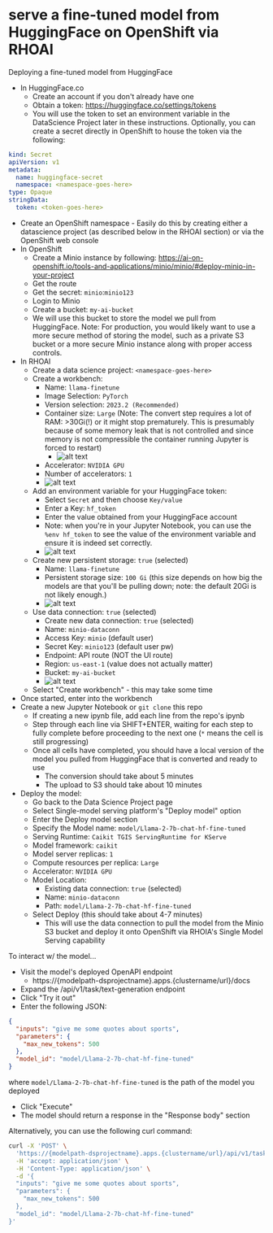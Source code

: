# serve a fine-tuned model from HuggingFace on OpenShift via RHOAI

Deploying a fine-tuned model from HuggingFace

- In HuggingFace.co
  - Create an account if you don't already have one
  - Obtain a token: https://huggingface.co/settings/tokens
  - You will use the token to set an environment variable in the DataScience Project later in these instructions. Optionally, you can create a secret directly in OpenShift to house the token via the following:

```yaml
kind: Secret
apiVersion: v1
metadata:
  name: huggingface-secret
  namespace: <namespace-goes-here>
type: Opaque
stringData:
  token: <token-goes-here>
```

- Create an OpenShift namespace - Easily do this by creating either a datascience project (as described below in the RHOAI section) or via the OpenShift web console
- In OpenShift
  - Create a Minio instance by following: https://ai-on-openshift.io/tools-and-applications/minio/minio/#deploy-minio-in-your-project
  - Get the route
  - Get the secret: `minio`:`minio123`
  - Login to Minio
  - Create a bucket: `my-ai-bucket`
  - We will use this bucket to store the model we pull from HuggingFace. Note: For production, you would likely want to use a more secure method of storing the model, such as a private S3 bucket or a more secure Minio instance along with proper access controls.
- In RHOAI
  - Create a data science project: `<namespace-goes-here>`
  - Create a workbench:
    - Name: `llama-finetune`
    - Image Selection: `PyTorch`
    - Version selection: `2023.2 (Recommended)`
    - Container size: `Large` (Note: The convert step requires a lot of RAM: >30Gi(!) or it might stop prematurely. This is presumably because of some memory leak that is not controlled and since memory is not compressible the container running Jupyter is forced to restart)
      - ![alt text](img/resources.png)
    - Accelerator: `NVIDIA GPU`
    - Number of accelerators: `1`
    - ![alt text](img/image.png)
  - Add an environment variable for your HuggingFace token:
    - Select `Secret` and then choose `Key/value`
    - Enter a Key: `hf_token`
    - Enter the value obtained from your HuggingFace account
    - Note: when you're in your Jupyter Notebook, you can use the `%env hf_token` to see the value of the environment variable and ensure it is indeed set correctly.
    - ![alt text](img/image-1.png)
  - Create new persistent storage: `true` (selected)
    - Name: `llama-finetune`
    - Persistent storage size: `100 Gi` (this size depends on how big the models are that you'll be pulling down; note: the default 20Gi is not likely enough.)
    - ![alt text](img/image-2.png)
  - Use data connection: `true` (selected)
    - Create new data connection: `true` (selected)
    - Name: `minio-dataconn`
    - Access Key: `minio` (default user)
    - Secret Key: `minio123` (default user pw)
    - Endpoint: API route (NOT the UI route)
    - Region: `us-east-1` (value does not actually matter)
    - Bucket: `my-ai-bucket`
    - ![alt text](img/image-3.png)
  - Select "Create workbench" - this may take some time
- Once started, enter into the workbench
- Create a new Jupyter Notebook or `git clone` this repo
  - If creating a new ipynb file, add each line from the repo's ipynb
  - Step through each line via SHIFT+ENTER, waiting for each step to fully complete before proceeding to the next one (`*` means the cell is still progressing)
  - Once all cells have completed, you should have a local version of the model you pulled from HuggingFace that is converted and ready to use
    - The conversion should take about 5 minutes
    - The upload to S3 should take about 10 minutes
- Deploy the model:
  - Go back to the Data Science Project page
  - Select Single-model serving platform's "Deploy model" option
  - Enter the Deploy model section
  - Specify the Model name: `model/Llama-2-7b-chat-hf-fine-tuned`
  - Serving Runtime: `Caikit TGIS ServingRuntime for KServe`
  - Model framework: `caikit`
  - Model server replicas: `1`
  - Compute resources per replica: `Large`
  - Accelerator: `NVIDIA GPU`
  - Model Location:
    - Existing data connection: `true` (selected)
    - Name: `minio-dataconn`
    - Path: `model/Llama-2-7b-chat-hf-fine-tuned`
  - Select Deploy (this should take about 4-7 minutes)
    - This will use the data connection to pull the model from the Minio S3 bucket and deploy it onto OpenShift via RHOIA's Single Model Serving capability

To interact w/ the model...

- Visit the model's deployed OpenAPI endpoint
  - https://{modelpath-dsprojectname}.apps.{clustername/url}/docs
- Expand the /api/v1/task/text-generation endpoint
- Click "Try it out"
- Enter the following JSON:

```json
{
  "inputs": "give me some quotes about sports",
  "parameters": {
    "max_new_tokens": 500
  },
  "model_id": "model/Llama-2-7b-chat-hf-fine-tuned"
}
```

where `model/Llama-2-7b-chat-hf-fine-tuned` is the path of the model you deployed

- Click "Execute"
- The model should return a response in the "Response body" section

Alternatively, you can use the following curl command:

```bash
curl -X 'POST' \
  'https://{modelpath-dsprojectname}.apps.{clustername/url}/api/v1/task/text-generation' \
  -H 'accept: application/json' \
  -H 'Content-Type: application/json' \
  -d '{
  "inputs": "give me some quotes about sports",
  "parameters": {
    "max_new_tokens": 500
  },
  "model_id": "model/Llama-2-7b-chat-hf-fine-tuned"
}'
```

